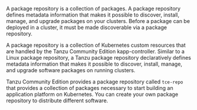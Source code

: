 A package repository is a collection of packages.  A package repository defines metadata information that makes it possible to discover, install, manage, and upgrade packages on your clusters. Before a package can be deployed in a cluster, it must be made discoverable via a package repository.

A package repository is a collection of Kubernetes custom resources that are handled by the Tanzu Community Edition kapp-controller. Similar to a Linux package repository, a Tanzu package repository declaratively defines metadata information that makes it possible to discover, install, manage, and upgrade software packages on running clusters.

Tanzu Community Edition provides a package repository called `tce-repo` that provides a collection of packages necessary to start building an application platform on Kubernetes. You can create your own package repository to distribute different software.
